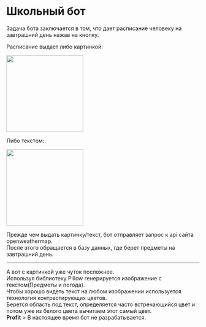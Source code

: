 # Школьный бот
Задача бота заключается в том, что дает расписание человеку на завтрашний день нажав на кнопку.

Расписание выдает либо картинкой:

<img src="https://sun9-20.userapi.com/c857724/v857724455/1ff0f8/2iG8NYyYFd8.jpg" width="200">

Либо текстом:

<img src="https://sun9-50.userapi.com/c857432/v857432455/1f2f45/nUcsgWVHdmg.jpg" width="200">

Прежде чем выдать картинку/текст, бот отправляет запрос к api сайта openweathermap.<br>
После этого обращается в базу данных, где берет предметы на завтрашний день.<br>
<hr>
А вот с картинкой уже чуток посложнее.<br>
Используя библиотеку Pillow генерируется изображение с текстом(Предметы и погода).<br>
Чтобы хорошо видеть текст на любом изображении используется технология контрастирующих цветов.<br>
Берется область под текст, определяется часто встречающийся цвет и потом уже из белого цвета вычитаем этот самый цвет.<br>
<b>Profit</b>
> В настоящее время бот не разрабатывается.
